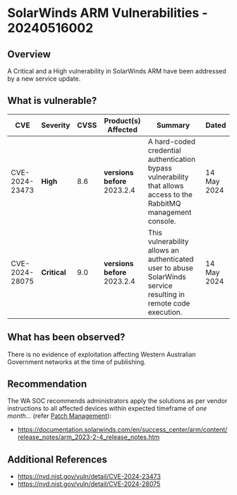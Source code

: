 # SolarWinds ARM Vulnerabilities - 20240516002

## Overview

A Critical and a High vulnerability in SolarWinds ARM have been addressed by a new service update.

## What is vulnerable?

| CVE            | Severity     | CVSS | Product(s) Affected          | Summary                                                                                                            | Dated       |
| -------------- | ------------ | ---- | ---------------------------- | ------------------------------------------------------------------------------------------------------------------ | ----------- |
| CVE-2024-23473 | **High**     | 8.6  | **versions before** 2023.2.4 | A hard-coded credential authentication bypass vulnerability that allows access to the RabbitMQ management console. | 14 May 2024 |
| CVE-2024-28075 | **Critical** | 9.0  | **versions before** 2023.2.4 | This vulnerability allows an authenticated user to abuse SolarWinds service resulting in remote code execution.    | 14 May 2024 |

## What has been observed?

There is no evidence of exploitation affecting Western Australian Government networks at the time of publishing.

## Recommendation

The WA SOC recommends administrators apply the solutions as per vendor instructions to all affected devices within expected timeframe of *one month...* (refer [Patch Management](../guidelines/patch-management.md)):

- https://documentation.solarwinds.com/en/success_center/arm/content/release_notes/arm_2023-2-4_release_notes.htm

## Additional References

- https://nvd.nist.gov/vuln/detail/CVE-2024-23473
- https://nvd.nist.gov/vuln/detail/CVE-2024-28075

